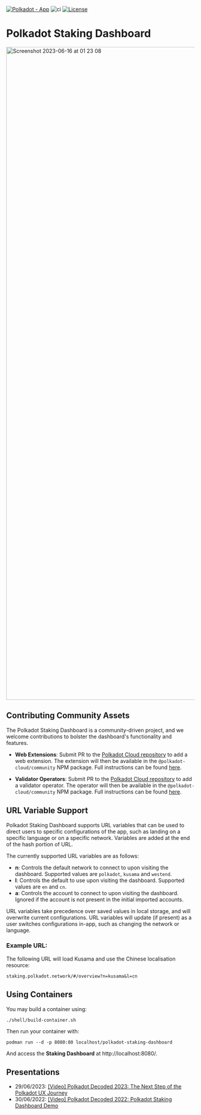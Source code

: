 [![Polkadot - App](https://img.shields.io/badge/Polkadot-App-E6007A?logo=polkadot&logoColor=E6007A)](https://staking.polkadot.network) ![ci](https://github.com/paritytech/polkadot-staking-dashboard/actions/workflows/ci.yml/badge.svg) [![License](https://img.shields.io/badge/License-GPL3.0-blue.svg)](https://opensource.org/licenses/GPL-3.0)

# Polkadot Staking Dashboard

<img width="1739" alt="Screenshot 2023-06-16 at 01 23 08" src="https://github.com/paritytech/polkadot-staking-dashboard/assets/13929023/ed4c11c2-38f5-41bd-a32e-46c27a4fb590">

## Contributing Community Assets

The Polkadot Staking Dashboard is a community-driven project, and we welcome contributions to bolster the dashboard's functionality and features.

- **Web Extensions**: Submit PR to the [Polkadot Cloud repository](https://github.com/paritytech/polkadot-cloud) to add a web extension. The extension will then be available in the `@polkadot-cloud/community` NPM package. Full instructions can be found [here](https://github.com/paritytech/polkadot-cloud/tree/main/packages/community#adding-web-extension-wallets).

- **Validator Operators**: Submit PR to the [Polkadot Cloud repository](https://github.com/paritytech/polkadot-cloud) to add a validator operator. The operator will then be available in the `@polkadot-cloud/community` NPM package. Full instructions can be found [here](https://github.com/paritytech/polkadot-cloud/tree/main/packages/community#adding-validator-operators).

## URL Variable Support

Polkadot Staking Dashboard supports URL variables that can be used to direct users to specific configurations of the app, such as landing on a specific language or on a specific network. Variables are added at the end of the hash portion of URL.

The currently supported URL variables are as follows:

- **n**: Controls the default network to connect to upon visiting the dashboard. Supported values are `polkadot`, `kusama` and `westend`.
- **l**: Controls the default to use upon visiting the dashboard. Supported values are `en` and `cn`.
- **a**: Controls the account to connect to upon visiting the dashboard. Ignored if the account is not present in the initial imported accounts.

URL variables take precedence over saved values in local storage, and will overwrite current configurations. URL variables will update (if present) as a user switches configurations in-app, such as changing the network or language.

### Example URL:

The following URL will load Kusama and use the Chinese localisation resource:

```
staking.polkadot.network/#/overview?n=kusama&l=cn
```

## Using Containers

You may build a container using:

```
./shell/build-container.sh
```

Then run your container with:

```
podman run --d -p 8080:80 localhost/polkadot-staking-dashboard
```

And access the **Staking Dashboard** at http://localhost:8080/.

## Presentations

- 29/06/2023: [[Video] Polkadot Decoded 2023: The Next Step of the Polkadot UX Journey](https://www.youtube.com/watch?v=s78SZZ_ZA64)
- 30/06/2022: [[Video] Polkadot Decoded 2022: Polkadot Staking Dashboard Demo](https://youtu.be/H1WGu6mf1Ls)
